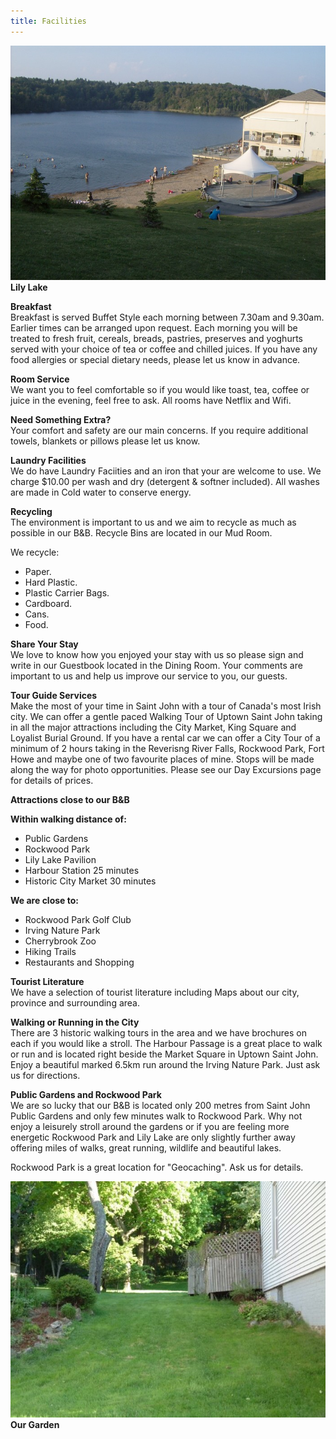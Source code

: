 ```yaml
---
title: Facilities
---
```


![Lily Lake](/img/rockwood-park.jpg)**Lily Lake**

**Breakfast**  
Breakfast is served Buffet Style each morning between 7.30am and 9.30am. Earlier times can be arranged upon request. Each morning you will be treated to fresh fruit, cereals, breads, pastries, preserves and yoghurts served with your choice of tea or coffee and chilled juices. If you have any food allergies or special dietary needs, please let us know in advance.

**Room Service**  
We want you to feel comfortable so if you would like toast, tea, coffee or juice in the evening, feel free to ask. All rooms have Netflix and Wifi.

**Need Something Extra?**  
Your comfort and safety are our main concerns. If you require additional towels, blankets or pillows please let us know.

**Laundry Facilities**  
We do have Laundry Faciities and an iron that your are welcome to use. We charge $10.00 per wash and dry (detergent & softner included). All washes are made in Cold water to conserve energy.

**Recycling**  
The environment is important to us and we aim to recycle as much as possible in our B&B. Recycle Bins are located in our Mud Room.

We recycle:

* Paper.
* Hard Plastic.
* Plastic Carrier Bags.
* Cardboard.
* Cans.
* Food.

**Share Your Stay**  
We love to know how you enjoyed your stay with us so please sign and write in our Guestbook located in the Dining Room. Your comments are important to us and help us improve our service to you, our guests.

**Tour Guide Services**  
Make the most of your time in Saint John with a tour of Canada's most Irish city. We can offer a gentle paced Walking Tour of Uptown Saint John taking in all the major attractions including the City Market, King Square and Loyalist Burial Ground.  If you have a rental car we can offer a City Tour of a minimum of 2 hours taking in the Reverisng River Falls, Rockwood Park, Fort Howe and maybe one of two favourite places of mine. Stops will be made along the way for photo opportunities. Please see our Day Excursions page for details of prices.

**Attractions close to our B&B**  

**Within walking distance of:**

* Public Gardens
* Rockwood Park
* Lily Lake Pavilion
* Harbour Station 25 minutes
* Historic City Market 30 minutes

**We are close to:**

* Rockwood Park Golf Club
* Irving Nature Park
* Cherrybrook Zoo
* Hiking Trails
* Restaurants and Shopping

**Tourist Literature**  
We have a selection of tourist literature including Maps about our city, province and surrounding area.

**Walking or Running in the City**  
There are 3 historic walking tours in the area and we have brochures on each if you would like a stroll. The Harbour Passage is a great place to walk or run and is located right beside the Market Square in Uptown Saint John. Enjoy a beautiful marked 6.5km run around the Irving Nature Park. Just ask us for directions.

**Public Gardens and Rockwood Park**  
We are so lucky that our B&B is located only 200 metres from Saint John Public Gardens and only  few minutes walk to Rockwood Park. Why not enjoy a leisurely stroll around the gardens or if you are feeling more energetic Rockwood Park and Lily Lake are only slightly further away offering miles of walks, great running, wildlife and beautiful lakes.

Rockwood Park is a great location for "Geocaching". Ask us for details.

![garden](/img/garden.jpg)**Our Garden**
